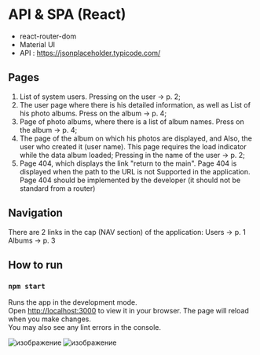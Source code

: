 # API & SPA (React)

 - react-router-dom
 - Material UI
 - API : https://jsonplaceholder.typicode.com/

## Pages
1. List of system users.
Pressing on the user → p. 2;
2. The user page where there is his detailed information, as well as
List of his photo albums.
Press on the album → p. 4;
3. Page of photo albums, where there is a list of album names.
Press on the album → p. 4;
4. The page of the album on which his photos are displayed, and
Also, the user who created it (user name).
This page requires the load indicator while the data album loaded;
Pressing in the name of the user → p. 2;
5. Page 404, which displays the link "return to the main".
Page 404 is displayed when the path to the URL is not Supported in the application.
Page 404 should be implemented by the developer (it should not be standard from a router)
## Navigation
There are 2 links in the cap (NAV section) of the application:
Users → p. 1
Albums → p. 3

## How to run
### `npm start`

Runs the app in the development mode.\
Open [http://localhost:3000](http://localhost:3000) to view it in your browser.
The page will reload when you make changes.\
You may also see any lint errors in the console.

![изображение](https://github.com/intelistar/api-spa/assets/152069707/43b69a62-a820-441f-9385-1cfef9354ea4)
![изображение](https://github.com/intelistar/api-spa/assets/152069707/c016ad3a-60cc-43f1-8e55-9f7925b00b33)



